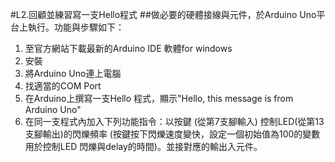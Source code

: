 #L2.回顧並練習寫一支Hello程式
##做必要的硬體接線與元件，於Arduino Uno平台上執行。功能與步驟如下：
1. 至官方網站下載最新的Arduino IDE 軟體for windows 
2. 安裝
3. 將Arduino Uno連上電腦
4. 找適當的COM Port 
5. 在Arduino上撰寫一支Hello 程式，顯示"Hello, this message is from Arduino Uno" 
6. 在同一支程式內加入下列功能指令：以按鍵 (從第7支腳輸入) 控制LED(從第13支腳輸出)的閃爍頻率 (按鍵按下閃爍速度變快，設定一個初始值為100的變數用於控制LED 閃爍與delay的時間)。並接對應的輸出入元件。